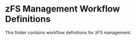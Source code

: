 # zFS Management Workflow Definitions
This folder contains workflow definitions for zFS management.
